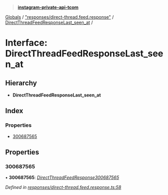 > **[instagram-private-api-tcom](../README.md)**

[Globals](../README.md) / ["responses/direct-thread.feed.response"](../modules/_responses_direct_thread_feed_response_.md) / [DirectThreadFeedResponseLast_seen_at](_responses_direct_thread_feed_response_.directthreadfeedresponselast_seen_at.md) /

# Interface: DirectThreadFeedResponseLast_seen_at

## Hierarchy

* **DirectThreadFeedResponseLast_seen_at**

## Index

### Properties

* [300687565](_responses_direct_thread_feed_response_.directthreadfeedresponselast_seen_at.md#300687565)

## Properties

###  300687565

• **300687565**: *[DirectThreadFeedResponse300687565](_responses_direct_thread_feed_response_.directthreadfeedresponse300687565.md)*

*Defined in [responses/direct-thread.feed.response.ts:58](https://github.com/cuonglnhust/instagram-private-api-tcom/blob/3e16058/src/responses/direct-thread.feed.response.ts#L58)*